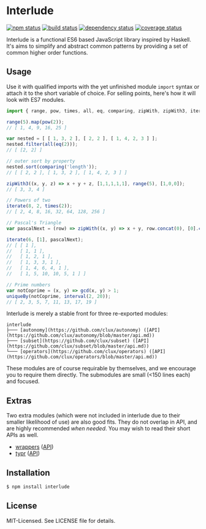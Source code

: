 # Interlude
[![npm status](http://img.shields.io/npm/v/interlude.svg)](https://www.npmjs.org/package/interlude)
[![build status](https://secure.travis-ci.org/clux/interlude.svg)](http://travis-ci.org/clux/interlude)
[![dependency status](https://david-dm.org/clux/interlude.svg)](https://david-dm.org/clux/interlude)
[![coverage status](http://img.shields.io/coveralls/clux/interlude.svg)](https://coveralls.io/r/clux/interlude)

Interlude is a functional ES6 based JavaScript library inspired by Haskell.
It's aims to simplify and abstract common patterns by providing a set of common higher order functions.

## Usage
Use it with qualified imports with the yet unfinished module `import` syntax or attach it to the short variable of choice. For selling points, here's how it will look with ES7 modules.

```js
import { range, pow, times, all, eq, comparing, zipWith, zipWith3, iterate, gcd, uniqueBy, iterate, interval } from 'interlude'

range(5).map(pow(2));
// [ 1, 4, 9, 16, 25 ]

var nested = [ [ 1, 3, 2 ], [ 2, 2 ], [ 1, 4, 2, 3 ] ];
nested.filter(all(eq(2)));
// [ [2, 2] ]

// outer sort by property
nested.sort(comparing('length'));
// [ [ 2, 2 ], [ 1, 3, 2 ], [ 1, 4, 2, 3 ] ]

zipWith3((x, y, z) => x + y + z, [1,1,1,1,1], range(5), [1,0,0]);
// [ 3, 3, 4 ]

// Powers of two
iterate(8, 2, times(2));
// [ 2, 4, 8, 16, 32, 64, 128, 256 ]

// Pascal's Triangle
var pascalNext = (row) => zipWith((x, y) => x + y, row.concat(0), [0].concat(row));

iterate(6, [1], pascalNext);
// [ [ 1 ],
//   [ 1, 1 ],
//   [ 1, 2, 1 ],
//   [ 1, 3, 3, 1 ],
//   [ 1, 4, 6, 4, 1 ],
//   [ 1, 5, 10, 10, 5, 1 ] ]

// Prime numbers
var notCoprime = (x, y) => gcd(x, y) > 1;
uniqueBy(notCoprime, interval(2, 20));
// [ 2, 3, 5, 7, 11, 13, 17, 19 ]
```

Interlude is merely a stable front for three re-exported modules:

```
interlude
├─── [autonomy](https://github.com/clux/autonomy) ([API](https://github.com/clux/autonomy/blob/master/api.md))
├─── [subset](https://github.com/clux/subset) ([API](https://github.com/clux/subset/blob/master/api.md))
└─── [operators](https://github.com/clux/operators) ([API](https://github.com/clux/operators/blob/master/api.md))
```

These modules are of course requirable by themselves, and we encourage you to require them directly. The submodules are small (<150 lines each) and focused.

## Extras
Two extra modules (which were not included in interlude due to their smaller likelihood of use) are also good fits. They do not overlap in API, and are highly recommended *when needed*. You may wish to read their short APIs as well.

- [wrappers](https://github.com/clux/wrappers) ([API](https://github.com/clux/wrappers/blob/master/api.md))
- [typr](https://github.com/clux/typr) ([API](https://github.com/clux/typr/blob/master/api.md))

## Installation

```sh
$ npm install interlude
```

## License
MIT-Licensed. See LICENSE file for details.
